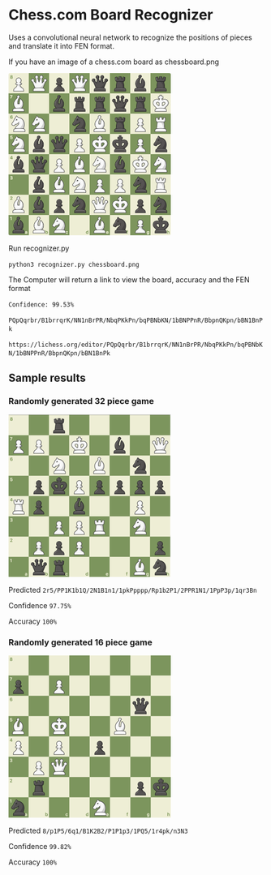 # Chess.com Board Recognizer

Uses a convolutional neural network to recognize the positions of pieces and translate it into FEN format.

If you have an image of a chess.com board as chessboard.png

![Example ChessBoard](./readme/chessboard.png)

Run recognizer.py

`python3 recognizer.py chessboard.png`

The Computer will return a link to view the board, accuracy and the FEN format

`Confidence: 99.53%`

`PQpQqrbr/B1brrqrK/NN1nBrPR/NbqPKkPn/bqPBNbKN/1bBNPPnR/BbpnQKpn/bBN1BnPk`

`https://lichess.org/editor/PQpQqrbr/B1brrqrK/NN1nBrPR/NbqPKkPn/bqPBNbKN/1bBNPPnR/BbpnQKpn/bBN1BnPk`

## Sample results

### Randomly generated 32 piece game

![example1](./readme/example1.png)

Predicted `2r5/PP1K1b1Q/2N1B1n1/1pkPpppp/Rp1b2P1/2PPR1N1/1PpP3p/1qr3Bn`

Confidence `97.75%`

Accuracy `100%`

### Randomly generated 16 piece game
![example2](./readme/example2.png)

Predicted `8/p1P5/6q1/B1K2B2/P1P1p3/1PQ5/1r4pk/n3N3`

Confidence `99.82%`

Accuracy `100%`